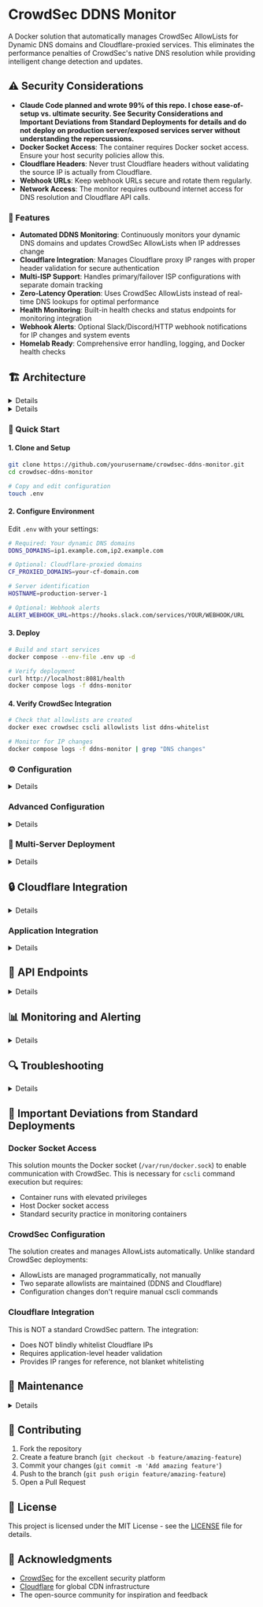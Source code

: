 # CrowdSec DDNS Monitor

A Docker solution that automatically manages CrowdSec AllowLists for Dynamic DNS domains and Cloudflare-proxied services. This eliminates the performance penalties of CrowdSec's native DNS resolution while providing intelligent change detection and updates.

## ⚠️ Security Considerations

- __Claude Code planned and wrote 99% of this repo. I chose ease-of-setup vs. ultimate security. See Security Considerations and Important Deviations from Standard Deployments for details and do not deploy on production server/exposed services server without understanding the repercussions.__
- **Docker Socket Access**: The container requires Docker socket access. Ensure your host security policies allow this.
- **Cloudflare Headers**: Never trust Cloudflare headers without validating the source IP is actually from Cloudflare.
- **Webhook URLs**: Keep webhook URLs secure and rotate them regularly.
- **Network Access**: The monitor requires outbound internet access for DNS resolution and Cloudflare API calls.

### 🚀 Features

- **Automated DDNS Monitoring**: Continuously monitors your dynamic DNS domains and updates CrowdSec AllowLists when IP addresses change
- **Cloudflare Integration**: Manages Cloudflare proxy IP ranges with proper header validation for secure authentication
- **Multi-ISP Support**: Handles primary/failover ISP configurations with separate domain tracking
- **Zero-Latency Operation**: Uses CrowdSec AllowLists instead of real-time DNS lookups for optimal performance
- **Health Monitoring**: Built-in health checks and status endpoints for monitoring integration
- **Webhook Alerts**: Optional Slack/Discord/HTTP webhook notifications for IP changes and system events
- **Homelab Ready**: Comprehensive error handling, logging, and Docker health checks

## 🏗️ Architecture

<details>

```
┌─────────────────┐    ┌─────────────────┐    ┌─────────────────┐
│   DDNS Monitor  │──▶│    CrowdSec     │───▶│   Your Apps     │
│                 │    │                 │    │                 │
│ • DNS Resolution│    │ • AllowLists    │    │ • Protected by  │
│ • Change Detection   │ • Decision Engine    │   CrowdSec      │
│ • Health Checks │    │ • Log Analysis  │    │                 │
└─────────────────┘    └─────────────────┘    └─────────────────┘
         │                       │
         ▼                       ▼
┌─────────────────┐    ┌─────────────────┐
│  Cloudflare API │    │   Log Sources   │
│                 │    │                 │
│ • IP Ranges     │    │ • Caddy/Nginx   │
│ • Auto-Update   │    │ • Application   │
└─────────────────┘    └─────────────────┘
```

</details>

<details>

### 📋 Prerequisites

- Docker and Docker Compose v2
- Dynamic DNS domains (from providers like DuckDNS, No-IP, etc.)
- Basic understanding of CrowdSec concepts
- (Optional) Cloudflare account for proxy features
- Currently includes the now-deprecated Cloudflare Bouncer for Crowdsec. Consider upgrading to
  the new [Cloudflare Worker Bouncer by Crowdsec](https://docs.crowdsec.net/u/bouncers/cloudflare-workers)

</details>

### 🚦 Quick Start

#### 1. Clone and Setup

```bash
git clone https://github.com/yourusername/crowdsec-ddns-monitor.git
cd crowdsec-ddns-monitor

# Copy and edit configuration
touch .env
```

#### 2. Configure Environment

Edit `.env` with your settings:

```bash
# Required: Your dynamic DNS domains
DDNS_DOMAINS=ip1.example.com,ip2.example.com

# Optional: Cloudflare-proxied domains
CF_PROXIED_DOMAINS=your-cf-domain.com

# Server identification
HOSTNAME=production-server-1

# Optional: Webhook alerts
ALERT_WEBHOOK_URL=https://hooks.slack.com/services/YOUR/WEBHOOK/URL
```

#### 3. Deploy

```bash
# Build and start services
docker compose --env-file .env up -d

# Verify deployment
curl http://localhost:8081/health
docker compose logs -f ddns-monitor
```

#### 4. Verify CrowdSec Integration

```bash
# Check that allowlists are created
docker exec crowdsec cscli allowlists list ddns-whitelist

# Monitor for IP changes
docker compose logs -f ddns-monitor | grep "DNS changes"
```

### ⚙️ Configuration

<details>

#### Environment Variables

| Variable | Required | Default | Description |
|----------|----------|---------|-------------|
| `DDNS_DOMAINS` | Yes* | - | Comma-separated list of dynamic DNS domains |
| `CF_PROXIED_DOMAINS` | Yes* | - | Comma-separated list of Cloudflare-proxied domains |
| `CHECK_INTERVAL` | No | 300 | DNS check interval in seconds |
| `ALLOWLIST_NAME` | No | ddns-whitelist | CrowdSec allowlist name for DDNS IPs |
| `CF_ALLOWLIST_NAME` | No | cloudflare-proxy | CrowdSec allowlist name for CF ranges |
| `DNS_SERVERS` | No | 1.1.1.1,8.8.8.8,9.9.9.9 | DNS servers for resolution |
| `LOG_LEVEL` | No | INFO | Logging level (DEBUG, INFO, WARNING, ERROR) |
| `ALERT_WEBHOOK_URL` | No | - | Webhook URL for alerts |
| `HOSTNAME` | No | crowdsec-host | Server identifier for alerts |

*At least one of `DDNS_DOMAINS` or `CF_PROXIED_DOMAINS` must be specified.

</details>

### Advanced Configuration

<details>

#### DNS Settings
```bash
# Custom DNS servers and timeouts
DNS_SERVERS=8.8.8.8,1.1.1.1,your-isp-dns
DNS_TIMEOUT=5
DNS_RETRIES=3
```

#### Cloudflare Settings
```bash
# Cloudflare IP range refresh (daily by default)
CF_IP_REFRESH_INTERVAL=86400
```
</details>

### 🔧 Multi-Server Deployment

<details>

For environments with multiple CrowdSec instances:

#### Server 1 Configuration
```bash
# config/.env
HOSTNAME=production-server-1
DDNS_DOMAINS=ip1.example.com,ip2.example.com
ALERT_WEBHOOK_URL=https://your-webhook-url
```

#### Server 2 Configuration
```bash
# config/.env
HOSTNAME=production-server-2
DDNS_DOMAINS=ip1.example.com,ip2.example.com
ALERT_WEBHOOK_URL=https://your-webhook-url
```

Each server runs independently but monitors the same domains, ensuring consistent protection.

</details>

## 🔒 Cloudflare Integration

<details>

### Why Not Whitelist All Cloudflare IPs?

**⚠️ Security Warning**: This solution does NOT whitelist all Cloudflare proxy IPs, which would create a massive security vulnerability. Instead, it provides proper Cloudflare header validation.

### How It Works

1. **Cloudflare Proxy IPs**: Managed in a separate allowlist for visibility
2. **Header Validation**: Your application validates `CF-Connecting-IP` headers
3. **Real IP Analysis**: CrowdSec analyzes the actual client IP, not the proxy IP

</details>

### Application Integration

<details>

For applications behind Cloudflare:

```nginx
# nginx.conf example
server {
    # Trust Cloudflare IPs for real IP extraction
    set_real_ip_from 103.21.244.0/22;
    # ... (other CF ranges managed automatically)
    real_ip_header CF-Connecting-IP;
    
    # Log real client IP for CrowdSec analysis
    access_log /var/log/nginx/access.log combined;
}
```

For Python Application Code
```python
from flask import Flask, request
import ipaddress

app = Flask(__name__)

# Initialize Cloudflare manager (from your monitor)
cf_manager = CloudflareManager()

@app.before_request
def extract_real_client_ip():
    """Extract and validate real client IP from Cloudflare headers"""
    
    # Get the source IP (Cloudflare proxy IP)
    source_ip = request.environ.get('REMOTE_ADDR')
    
    # Check if this request came through Cloudflare
    if cf_manager.is_cloudflare_ip(source_ip):
        # Validate Cloudflare headers and get real client IP
        real_ip = cf_manager.validate_cloudflare_headers(
            dict(request.headers), 
            source_ip
        )
        
        if real_ip:
            # Store real client IP for use by CrowdSec and your app
            request.real_client_ip = real_ip
            # Log for CrowdSec to analyze
            app.logger.info(f"Real client IP: {real_ip} via CF proxy {source_ip}")
        else:
            # Invalid Cloudflare request - potential attack
            app.logger.warning(f"Invalid CF headers from {source_ip}")
            request.real_client_ip = source_ip
    else:
        # Direct connection (not through Cloudflare)
        request.real_client_ip = source_ip

@app.route('/')
def home():
    # Use the real client IP for any security decisions
    client_ip = getattr(request, 'real_client_ip', request.remote_addr)
    return f"Your real IP is: {client_ip}"
```

</details>

## 🎯 API Endpoints

<details>

The monitor exposes health and status endpoints:

### Health Check
```bash
curl http://localhost:8081/health
```

Response:
```json
{
  "status": "healthy",
  "last_check": "2025-01-01T12:00:00",
  "error_count": 0,
  "ddns_domains": ["ip1.example.com"],
  "cf_ranges_count": 156
}
```

### Detailed Status
```bash
curl http://localhost:8081/status
```

### Cloudflare Validation Test
```bash
curl -X POST http://localhost:8081/validate-cf-request \
  -H "Content-Type: application/json" \
  -d '{
    "source_ip": "104.16.1.1",
    "headers": {
      "CF-Connecting-IP": "203.0.113.1",
      "CF-Ray": "7d7f8c9e5bf81234-SJC"
    }
  }'
```

</details>

## 📊 Monitoring and Alerting

<details>

### Health Monitoring

The service provides health endpoints suitable for:
- Docker health checks
- Kubernetes liveness/readiness probes
- External monitoring systems (Prometheus, etc.)

### Webhook Alerts

Configure webhooks for important events:
- New IP addresses added
- Old IP addresses removed
- System failures
- Cloudflare range updates

Supported formats:
- Slack webhooks
- Discord webhooks
- Generic HTTP POST endpoints

</details>

## 🔍 Troubleshooting

<details>

### Common Issues

#### Debug Mode

Enable debug logging:
```bash
# Add to config/.env
LOG_LEVEL=DEBUG

# Restart monitor
docker compose restart ddns-monitor
```

</details>

## 🚨 Important Deviations from Standard Deployments

### Docker Socket Access
This solution mounts the Docker socket (`/var/run/docker.sock`) to enable communication with CrowdSec. This is necessary for `cscli` command execution but requires:
- Container runs with elevated privileges
- Host Docker socket access
- Standard security practice in monitoring containers

### CrowdSec Configuration
The solution creates and manages AllowLists automatically. Unlike standard CrowdSec deployments:
- AllowLists are managed programmatically, not manually
- Two separate allowlists are maintained (DDNS and Cloudflare)
- Configuration changes don't require manual cscli commands

### Cloudflare Integration
This is NOT a standard CrowdSec pattern. The integration:
- Does NOT blindly whitelist Cloudflare IPs
- Requires application-level header validation
- Provides IP ranges for reference, not blanket whitelisting

## 🔄 Maintenance

<details>

### Regular Tasks

#### Update Cloudflare Ranges
Ranges update automatically every 24 hours, but you can force an update:
```bash
# Check current status
curl http://localhost:8081/status

# Monitor for updates in logs
docker compose logs ddns-monitor | grep "Cloudflare"
```

#### Monitor AllowList Growth
```bash
# Check allowlist sizes
docker exec crowdsec cscli allowlists list ddns-whitelist
docker exec crowdsec cscli allowlists list cloudflare-proxy

# Clean up if needed (manual process)
docker exec crowdsec cscli allowlists remove ddns-whitelist --value OLD_IP
```

#### Health Monitoring
Set up monitoring for the health endpoint:
```bash
# Simple monitoring script
*/5 * * * * curl -f http://localhost:8081/health || echo "DDNS Monitor unhealthy"
```

### Updates

To update the monitor:
```bash
git pull
docker compose build ddns-monitor
docker compose --env-file .env up -d
```

</details>

## 🤝 Contributing

1. Fork the repository
2. Create a feature branch (`git checkout -b feature/amazing-feature`)
3. Commit your changes (`git commit -m 'Add amazing feature'`)
4. Push to the branch (`git push origin feature/amazing-feature`)
5. Open a Pull Request

## 📄 License

This project is licensed under the MIT License - see the [LICENSE](LICENSE) file for details.

## 🙏 Acknowledgments

- [CrowdSec](https://crowdsec.net/) for the excellent security platform
- [Cloudflare](https://cloudflare.com/) for global CDN infrastructure
- The open-source community for inspiration and feedback